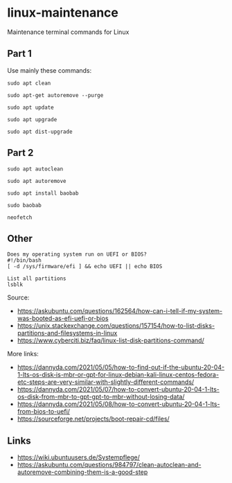 # linux-maintenance
Maintenance terminal commands for Linux

## Part 1
Use mainly these commands:

```
sudo apt clean

sudo apt-get autoremove --purge

sudo apt update

sudo apt upgrade

sudo apt dist-upgrade
```

## Part 2
```
sudo apt autoclean

sudo apt autoremove

sudo apt install baobab

sudo baobab

neofetch
```

## Other
```
Does my operating system run on UEFI or BIOS?
#!/bin/bash
[ -d /sys/firmware/efi ] && echo UEFI || echo BIOS

List all partitions
lsblk
```

Source:
- https://askubuntu.com/questions/162564/how-can-i-tell-if-my-system-was-booted-as-efi-uefi-or-bios
- https://unix.stackexchange.com/questions/157154/how-to-list-disks-partitions-and-filesystems-in-linux
- https://www.cyberciti.biz/faq/linux-list-disk-partitions-command/

More links:
- https://dannyda.com/2021/05/05/how-to-find-out-if-the-ubuntu-20-04-1-lts-os-disk-is-mbr-or-gpt-for-linux-debian-kali-linux-centos-fedora-etc-steps-are-very-similar-with-slightly-different-commands/
- https://dannyda.com/2021/05/07/how-to-convert-ubuntu-20-04-1-lts-os-disk-from-mbr-to-gpt-gpt-to-mbr-without-losing-data/
- https://dannyda.com/2021/05/08/how-to-convert-ubuntu-20-04-1-lts-from-bios-to-uefi/
- https://sourceforge.net/projects/boot-repair-cd/files/

## Links
- https://wiki.ubuntuusers.de/Systempflege/
- https://askubuntu.com/questions/984797/clean-autoclean-and-autoremove-combining-them-is-a-good-step
